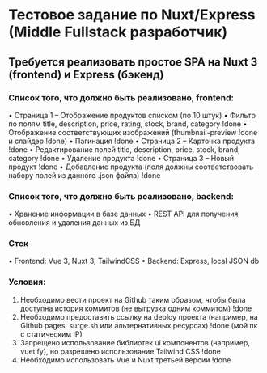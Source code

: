 # Тестовое задание по Nuxt/Express (Middle Fullstack разработчик)

## Требуется реализовать простое SPA на Nuxt 3 (frontend) и Express (бэкенд)

### Список того, что должно быть реализовано, frontend:

• Страница 1 – Отображение продуктов списком (по 10 штук)
• Фильтр по полям title, description, price, rating, stock, brand, category !done
• Отображение соответствующих изображений (thumbnail-preview !done и слайдер !done)
• Пагинация !done
• Страница 2 – Карточка продукта !done
• Редактирование полей title, description, price, stock, brand, category !done
• Удаление продукта !done
• Страница 3 – Новый продукт !done
• Добавление продукта (поля должны соответствовать набору полей из данного .json файла) !done

### Список того, что должно быть реализовано, backend:

• Хранение информации в базе данных
• REST API для получения, обновления и удаления данных из БД

### Стек

• Frontend: Vue 3, Nuxt 3, TailwindCSS
• Backend: Express, local JSON db

### Условия:

1. Необходимо вести проект на Github таким образом, чтобы была доступна история коммитов (не выгрузка одним коммитом) !done
2. Необходимо предоставить ссылку на deploy проекта (например, на Github pages, surge.sh или альтернативных ресурсах) !done (мой пк с статическим IP)
3. Запрещено использование библиотек ui компонентов (например, vuetify), но разрешено использование Tailwind CSS !done
4. Необходимо использовать Vue и Nuxt третьей версии !done
